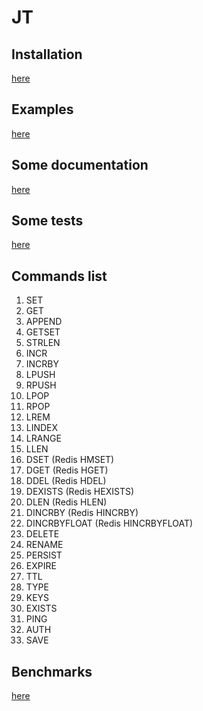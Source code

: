 # JT

## Installation
[here](https://github.com/hesidoryn/jt/blob/master/DEPLOYMENT.md)

## Examples
[here](https://github.com/hesidoryn/jt/tree/master/_examples)

## Some documentation
[here](https://godoc.org/github.com/hesidoryn/jt)

## Some tests
[here](https://github.com/hesidoryn/jt/tree/master/storage)

## Commands list
1. SET
2. GET
3. APPEND
4. GETSET
5. STRLEN
6. INCR
7. INCRBY
8. LPUSH
9. RPUSH
10. LPOP
11. RPOP
12. LREM
13. LINDEX
14. LRANGE
15. LLEN
16. DSET (Redis HMSET)
17. DGET (Redis HGET)
18. DDEL (Redis HDEL)
19. DEXISTS (Redis HEXISTS)
20. DLEN (Redis HLEN)
21. DINCRBY (Redis HINCRBY)
22. DINCRBYFLOAT (Redis HINCRBYFLOAT)
23. DELETE
24. RENAME
25. PERSIST
26. EXPIRE
27. TTL
28. TYPE
29. KEYS
30. EXISTS
31. PING
32. AUTH
33. SAVE

## Benchmarks
[here](https://github.com/hesidoryn/jt/blob/master/BENCHMARKS.md)
